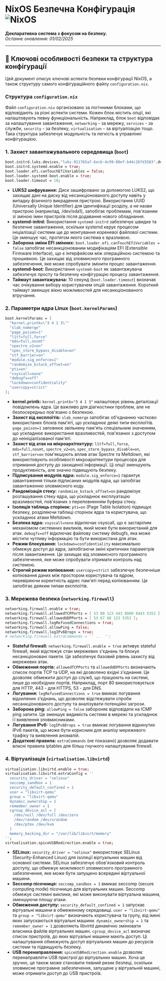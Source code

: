 # NixOS Безпечна Конфігурація ![NixOS](https://img.shields.io/badge/NixOS-24.11-blue.svg)

**Декларативна система з фокусом на безпеку.**  
*Останнє оновлення: 01/02/2025*

---

## 🔐 Ключові особливості безпеки та структура конфігурації

Цей документ описує ключові аспекти безпеки конфігурації NixOS, а також структуру самого конфігураційного файлу `configuration.nix`.

### Структура `configuration.nix`

Файл `configuration.nix` організовано за логічними блоками, що відповідають за різні аспекти системи. Кожен блок містить опції, які налаштовують певну функціональність. Наприклад, блок `boot` відповідає за налаштування завантаження, `networking` - за мережу, `services` - за служби, `security` - за безпеку, `virtualisation` - за віртуалізацію тощо. Така структура забезпечує модульність та легкість в управлінні конфігурацією.

### 1. Захист завантажувального середовища (`boot`)

```nix
boot.initrd.luks.devices."luks-911765a7-6ecb-4c99-88ef-b44c26fd3583".device = "/dev/disk/by-uuid/911765a7-6ecb-4c99-88ef-b44c26fd3583";
boot.initrd.systemd.enable = true;
boot.loader.efi.canTouchEfiVariables = false;
boot.loader.systemd-boot.enable = true;
boot.loader.timeout = 10;
```

- **LUKS2 шифрування:** Диск зашифровано за допомогою LUKS2, що захищає дані на диску від несанкціонованого доступу навіть у випадку фізичного викрадення пристрою. Використання UUID (Universally Unique Identifier) для ідентифікації розділу, а не назви пристрою (наприклад, /dev/sda1), запобігає проблемам, пов'язаним зі зміною імен пристроїв після додавання нового обладнання.
- **systemd-initrd:** Використання `systemd-initrd` забезпечує швидке та безпечне завантаження, оскільки systemd керує процесом ініціалізації системи ще до монтування кореневої файлової системи. Це зменшує час, протягом якого система є вразливою.
- **Заборона зміни EFI змінних:** `boot.loader.efi.canTouchEfiVariables = false` запобігає несанкціонованим модифікаціям EFI (Extensible Firmware Interface), що є інтерфейсом між операційною системою та прошивкою.  Це захищає від зловмисного програмного забезпечення, яке може спробувати змінити процес завантаження.
- **systemd-boot:** Використання `systemd-boot` як завантажувача забезпечує просту та безпечну конфігурацію процесу завантаження.
- **Таймаут завантажувача:** 10 секунд (`boot.loader.timeout`) визначає час очікування вибору користувачем опцій завантаження.  Короткий таймаут зменшує вікно можливостей для несанкціонованого втручання.


### 2. Параметри ядра Linux (`boot.kernelParams`)

```nix
boot.kernelParams = [
  "kernel.printk=\"3 4 1 3\""
  "slab_nomerge"
  "page_poison=1"
  "l1tf=full,force"
  "mds=full,nosmt"
  "spectre_v2=on"
  "spec_store_bypass_disable=on"
  "stf_barrier=on"
  "module.sig_enforce=1"
  "randomize_kstack_offset=on"
  "pti=on"
  "vsyscall=none"
  "debugfs=off"
  "lockdown=confidentiality"
  "usercopy=strict"
];
```

- **kernel.printk:**  `kernel.printk="3 4 1 3"` налаштовує рівень деталізації повідомлень ядра.  Це важливо для діагностики проблем, але не безпосередньо пов'язано з безпекою.
- **Захист від експлоїтів:** `slab_nomerge` запобігає об'єднанню частково використаних блоків пам'яті, що ускладнює деякі типи експлоїтів. `page_poison=1` заповнює звільнену пам'ять спеціальним значенням, що ускладнює використання вразливостей, пов'язаних з доступом до неініціалізованої пам'яті.
- **Захист від атак на мікроархітектуру:**  `l1tf=full,force`, `mds=full,nosmt`, `spectre_v2=on`, `spec_store_bypass_disable=on`, `stf_barrier=on` пом'якшують вплив атак Spectre та Meltdown, які використовують особливості мікроархітектури процесора для отримання доступу до захищеної інформації.  Ці опції зменшують продуктивність, але значно підвищують безпеку.
- **Підписування модулів ядра:** `module.sig_enforce=1` гарантує завантаження тільки підписаних модулів ядра, що запобігає завантаженню зловмисного коду.
- **Рандомізація стеку:** `randomize_kstack_offset=on` рандомізує розташування стеку ядра, що ускладнює експлуатацію вразливостей, пов'язаних з переповненням буфера стеку.
- **Ізоляція таблиць сторінок:** `pti=on` (Page Table Isolation) підвищує безпеку, розділяючи таблиці сторінок ядра та користувача, що ускладнює атаки Meltdown.
- **Безпека ядра:** `vsyscall=none` відключає vsyscall, що є застарілим механізмом системних викликів, який може бути використаний для атак. `debugfs=off` відключає файлову систему debugfs, яка може містити чутливу інформацію та бути використана для атак.
- **Режим блокування:** `lockdown=confidentiality` максимально обмежує доступ до ядра, запобігаючи зміні критичних параметрів після завантаження. Це захищає від зловмисного програмного забезпечення, яке може спробувати отримати контроль над системою.
- **Строгий режим копіювання:** `usercopy=strict` забезпечує безпечніше копіювання даних між простором користувача та ядром, перевіряючи коректність адрес пам'яті перед копіюванням. Це запобігає деяким типам експлоїтів.

### 3. Мережева безпека (`networking.firewall`)

```nix
networking.firewall.enable = true;
networking.firewall.allowedTCPPorts = [ 53 80 123 443 8080 8443 5353 ];
networking.firewall.allowedUDPPorts = [ 53 67 68 123 5353 ];
networking.firewall.logRefusedConnections = true;
networking.firewall.allowPing = false;
networking.firewall.logIPv6Drops = true;
# networking.firewall.extraCommands = '' ... '';
```

- **Stateful firewall:** `networking.firewall.enable = true` активує stateful firewall, який відстежує стан мережевих з'єднань та блокує несанкціоновані пакети. Це забезпечує базовий рівень захисту від мережевих атак.
- **Обмеження портів:** `allowedTCPPorts` та `allowedUDPPorts` визначають список портів TCP та UDP, на які дозволено вхідні з'єднання.  Це дозволяє обмежити доступ до служб, що працюють на системі, лише до необхідних портів.  Наприклад, порт 80 використовується для HTTP, 443 - для HTTPS, 53 - для DNS.
- **Логування:** `logRefusedConnections = true` вмикає логування відхилених з'єднань, що дозволяє відстежувати спроби несанкціонованого доступу та аналізувати потенційні загрози.
- **Заборона ping:** `allowPing = false` забороняє відповідати на ICMP ping запити. Це зменшує видимість системи в мережі та ускладнює її виявлення зловмисниками.
- **Логування IPv6:** `logIPv6Drops = true` вмикає логування відкинутих IPv6 пакетів, що може бути корисним для аналізу мережевого трафіку та виявлення аномалій.
- **Додаткові правила:** `extraCommands` (не показано) дозволяє додавати власні правила iptables для більш гнучкого налаштування firewall.

### 4. Віртуалізація (`virtualisation.libvirtd`)

```nix
virtualisation.libvirtd.enable = true;
virtualisation.libvirtd.extraConfig = ''
  security_driver = "selinux"
  seccomp_sandbox = 1
  security_default_confined = 1
  user = "libvirt-qemu"
  group = "libvirt-qemu"
  dynamic_ownership = 1
  remember_owner = 1
  cgroup_device_acl = [
    /dev/null /dev/full /dev/zero
    /dev/random /dev/urandom
    /dev/ptmx /dev/kvm
  ]
  memory_backing_dir = "/var/lib/libvirt/memory"
'';
virtualisation.spiceUSBRedirection.enable = true;
```

- **SELinux:** `security_driver = "selinux"` використовує SELinux (Security-Enhanced Linux) для ізоляції віртуальних машин від основної системи. SELinux забезпечує обов'язковий контроль доступу, що обмежує можливості зловмисного програмного забезпечення, яке може бути запущено всередині віртуальної машини.
- **Seccomp пісочниця:** `seccomp_sandbox = 1` вмикає seccomp (secure computing mode) пісочницю для віртуальних машин.  Seccomp обмежує системні виклики, які може виконувати віртуальна машина, зменшуючи площу атаки.
- **Обмеження доступу:** `security_default_confined = 1` запускає віртуальні машини в обмеженому середовищі. `user = "libvirt-qemu"` та `group = "libvirt-qemu"` визначають користувача та групу, від імені яких запускаються віртуальні машини. `dynamic_ownership = 1` та `remember_owner = 1` дозволяють libvirtd динамічно змінювати власника файлів віртуальних машин. `cgroup_device_acl` визначає список пристроїв, до яких віртуальні машини мають доступ.  Ці налаштування обмежують доступ віртуальних машин до ресурсів системи та підвищують безпеку.
- **USB перенаправлення:** `spiceUSBRedirection.enable` дозволяє перенаправляти USB пристрої до віртуальних машин.  Хоча це зручно, це також може становити певний ризик безпеці, оскільки зловмисне програмне забезпечення, запущене у віртуальній машині, може отримати доступ до USB пристроїв.
